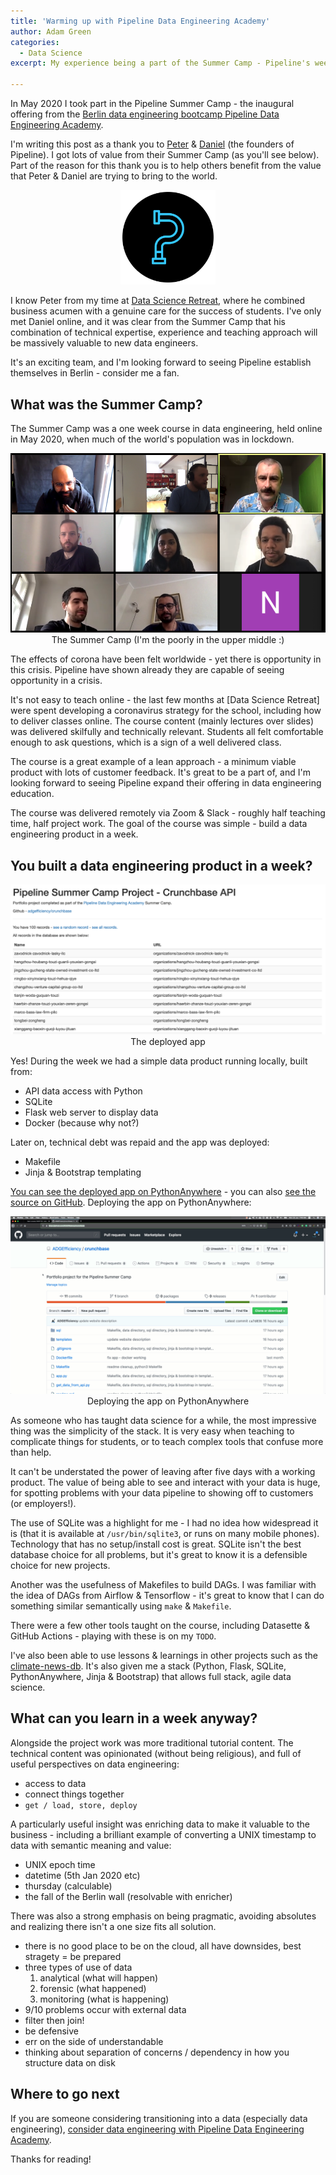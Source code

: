 ```yaml
---
title: 'Warming up with Pipeline Data Engineering Academy'
author: Adam Green
categories:
  - Data Science
excerpt: My experience being a part of the Summer Camp - Pipeline's week long data engineering adventure.

---
```


In May 2020 I took part in the Pipeline Summer Camp - the inaugural offering from the [Berlin data engineering bootcamp Pipeline Data Engineering Academy](https://www.dataengineering.academy/). 

I'm writing this post as a thank you to [Peter](https://www.linkedin.com/in/peter-fabian-000/) & [Daniel](https://www.linkedin.com/in/soobrosa/) (the founders of Pipeline). I got lots of value from their Summer Camp (as you'll see below).  Part of the reason for this thank you is to help others benefit from the value that Peter & Daniel are trying to bring to the world.

<center>
	<img src="/assets/pipeline/logo.png" width="30%" href="www.google">
</center>

I know Peter from my time at [Data Science Retreat](https://www.datascienceretreat.com/), where he combined business acumen with a genuine care for the success of students.  I've only met Daniel online, and it was clear from the Summer Camp that his combination of technical expertise, experience and teaching approach will be massively valuable to new data engineers.  

It's an exciting team, and I'm looking forward to seeing Pipeline establish themselves in Berlin - consider me a fan.

## What was the Summer Camp?

The Summer Camp was a one week course in data engineering, held online in May 2020, when much of the world's population was in lockdown.

<center>
	<img src="/assets/pipeline/class.png">
	<figcaption>The Summer Camp (I'm the poorly in the upper middle :)</figcaption>
	<p></p>
</center>

The effects of corona have been felt worldwide - yet there is opportunity in this crisis.  Pipeline have shown already they are capable of seeing opportunity in a crisis.

It's not easy to teach online - the last few months at [Data Science Retreat] were spent developing a coronavirus strategy for the school, including how to deliver classes online.  The course content (mainly lectures over slides) was delivered skilfully and technically relevant.  Students all felt comfortable enough to ask questions, which is a sign of a well delivered class.

The course is a great example of a lean approach - a minimum viable product with lots of customer feedback.  It's great to be a part of, and I'm looking forward to seeing Pipeline expand their offering in data engineering education.

The course was delivered remotely via Zoom & Slack - roughly half teaching time, half project work.  The goal of the course was simple - build a data engineering product in a week.

## You built a data engineering product in a week?

<center>
	<img src="/assets/pipeline/app.png">
	<figcaption>The deployed app</figcaption>
	<p></p>
</center>

Yes! During the week we had a simple data product running locally, built from:
- API data access with Python
- SQLite
- Flask web server to display data
- Docker (because why not?)

Later on, technical debt was repaid and the app was deployed:
- Makefile
- Jinja & Bootstrap templating

[You can see the deployed app on PythonAnywhere](http://adamg33.pythonanywhere.com/) - you can also [see the source on GitHub](https://github.com/ADGEfficiency/crunchbase).  Deploying the app on PythonAnywhere:

<center>
	<img src="/assets/pipeline/pipeline.gif">
	<figcaption>Deploying the app on PythonAnywhere</figcaption>
</center>

As someone who has taught data science for a while, the most impressive thing was the simplicity of the stack.  It is very easy when teaching to complicate things for students, or to teach complex tools that confuse more than help.

It can't be understated the power of leaving after five days with a working product.  The value of being able to see and interact with your data is huge, for spotting problems with your data pipeline to showing off to customers (or employers!).

The use of SQLite was a highlight for me - I had no idea how widespread it is (that it is available at `/usr/bin/sqlite3`, or runs on many mobile phones).  Technology that has no setup/install cost is great.  SQLite isn't the best database choice for all problems, but it's great to know it is a defensible choice for new projects.

Another was the usefulness of Makefiles to build DAGs.  I was familiar with the idea of DAGs from Airflow & Tensorflow - it's great to know that I can do something similar semantically using `make` & `Makefile`.

There were a few other tools taught on the course, including Datasette & GitHub Actions - playing with these is on my `TODO`.

I've also been able to use lessons & learnings in other projects such as the [climate-news-db](https://github.com/ADGEfficiency/climate-news-db).  It's also given me a stack (Python, Flask, SQLite, PythonAnywhere, Jinja & Bootstrap) that allows full stack, agile data science.

## What can you learn in a week anyway?

Alongside the project work was more traditional tutorial content. The technical content was opinionated (without being religious), and full of useful perspectives on data engineering:
- access to data
- connect things together
- `get / load, store, deploy`

A particularly useful insight was enriching data to make it valuable to the business - including a brilliant example of converting a UNIX timestamp to data with semantic meaning and value:
- UNIX epoch time
- datetime (5th Jan 2020 etc)
- thursday (calculable)
- the fall of the Berlin wall (resolvable with enricher)

There was also a strong emphasis on being pragmatic, avoiding absolutes and realizing there isn't a one size fits all solution. 

- there is no good place to be on the cloud, all have downsides, best stragety = be prepared
- three types of use of data
	1. analytical (what will happen)
	2. forensic (what happened)
	3. monitoring (what is happening)
- 9/10 problems occur with external data
- filter then join!
- be defensive
- err on the side of understandable
- thinking about separation of concerns / dependency in how you structure data on disk

## Where to go next

If you are someone considering transitioning into a data (especially data engineering), [consider data engineering with Pipeline Data Engineering Academy](https://www.dataengineering.academy/).

Thanks for reading!
